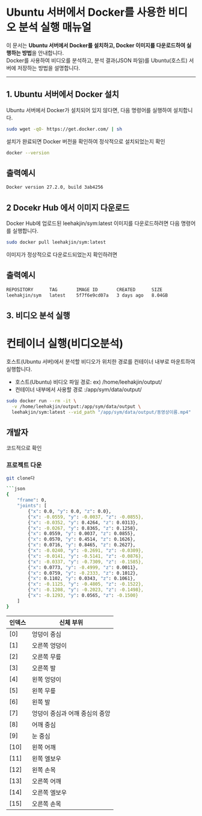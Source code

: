 # Ubuntu 서버에서 Docker를 사용한 비디오 분석 실행 매뉴얼

이 문서는 **Ubuntu 서버에서 Docker를 설치하고, Docker 이미지를 다운로드하여 실행하는 방법**을 안내합니다.  
Docker를 사용하여 비디오를 분석하고, 분석 결과(JSON 파일)를 Ubuntu(호스트) 서버에 저장하는 방법을 설명합니다.

---

## **1. Ubuntu 서버에서 Docker 설치**
Ubuntu 서버에서 Docker가 설치되어 있지 않다면, 다음 명령어를 실행하여 설치합니다.

```bash
sudo wget -qO- https://get.docker.com/ | sh
```
설치가 완료되면 Docker 버전을 확인하여 정삭적으로 설치되었는지 확인

```bash
docker --version
```
## 출력예시
```bash
Docker version 27.2.0, build 3ab4256
```

## **2  Docekr Hub 에서 이미지 다운로드**
Docker Hub에 업로드된 leehakjin/sym:latest 이미지를 다운로드하려면 다음 명령어를 실행합니다.
```bash
sudo docker pull leehakjin/sym:latest
```
이미지가 정상적으로 다운로드되었는지 확인하려면
## 출력예시
```bash
REPOSITORY      TAG       IMAGE ID       CREATED      SIZE
leehakjin/sym   latest    5f7f6e9cd07a   3 days ago   8.04GB
```


## **3. 비디오 분석 실행**
# 컨테이너 실행(비디오분석)
호스트(Ubuntu 서버)에서 분석할 비디오가 위치한 경로를 컨테이너 내부로 마운트하여 실행합니다.
- 호스트(Ubuntu) 비디오 파일 경로: ex) /home/leehakjin/output/
- 컨테이너 내부에서 사용할 경로 :/app/sym/data/output/
```bash
sudo docker run --rm -it \
  -v /home/leehakjin/output:/app/sym/data/output \
  leehakjin/sym:latest --vid_path "/app/sym/data/output/동영상이름.mp4"
```




## 개발자
코드적으로 확인
### 프로젝트 다운
```bash
git clone다

```json
{
    "frame": 0,
    "joints": [
        {"x": 0.0, "y": 0.0, "z": 0.0},
        {"x": -0.0559, "y": -0.0037, "z": -0.0855},
        {"x": -0.0352, "y": 0.4264, "z": 0.0313},
        {"x": -0.0267, "y": 0.8365, "z": 0.1258},
        {"x": 0.0559, "y": 0.0037, "z": 0.0855},
        {"x": 0.0570, "y": 0.4514, "z": 0.1626},
        {"x": 0.0716, "y": 0.8465, "z": 0.2627},
        {"x": -0.0240, "y": -0.2691, "z": -0.0309},
        {"x": -0.0141, "y": -0.5141, "z": -0.0876},
        {"x": -0.0337, "y": -0.7309, "z": -0.1585},
        {"x": 0.0773, "y": -0.4999, "z": 0.0011},
        {"x": 0.0759, "y": -0.2333, "z": 0.1012},
        {"x": 0.1102, "y": 0.0343, "z": 0.1061},
        {"x": -0.1125, "y": -0.4805, "z": -0.1522},
        {"x": -0.1208, "y": -0.2023, "z": -0.1498},
        {"x": -0.1293, "y": 0.0565, "z": -0.1500}
    ]
}
```

| 인덱스 | 신체 부위 |
|--------|-----------|
| [0]  | 엉덩이 중심 |
| [1]  | 오른쪽 엉덩이 |
| [2]  | 오른쪽 무릎 |
| [3]  | 오른쪽 발 |
| [4]  | 왼쪽 엉덩이 |
| [5]  | 왼쪽 무릎 |
| [6]  | 왼쪽 발 |
| [7]  | 엉덩이 중심과 어깨 중심의 중앙 |
| [8]  | 어깨 중심 |
| [9]  | 눈 중심 |
| [10] | 왼쪽 어깨 |
| [11] | 왼쪽 엘보우 |
| [12] | 왼쪽 손목 |
| [13] | 오른쪽 어깨 |
| [14] | 오른쪽 엘보우 |
| [15] | 오른쪽 손목 |
